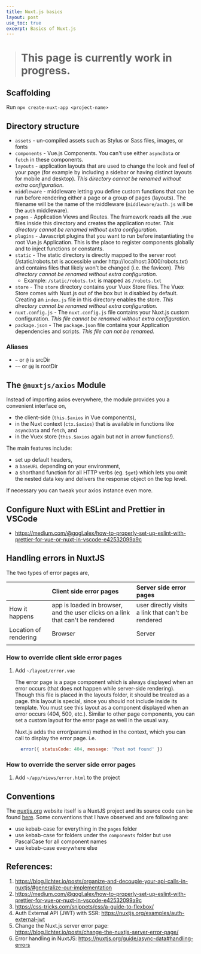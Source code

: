 ```yaml
---
title: Nuxt.js basics
layout: post
use_toc: true
excerpt: Basics of Nuxt.js
---
```


> # This page is currently work in progress.

## Scaffolding
Run `npx create-nuxt-app <project-name>`

## Directory structure
 - `assets` - un-compiled assets such as Stylus or Sass files, images, or fonts
 - `components` - Vue.js Components. You can't use either `asyncData` or `fetch` in these components.
 - `layouts` - application layouts that are used to change the look and feel of your page (for example by including a sidebar or having distinct layouts for mobile and desktop). _This directory cannot be renamed without extra configuration._
 - `middleware` - middleware letting you define custom functions that can be run before rendering either a page or a group of pages (layouts). The filename will be the name of the middleware (`middleware/auth.js` will be the `auth` middleware).
 - `pages` - Application Views and Routes. The framework reads all the .vue files inside this directory and creates the application router. _This directory cannot be renamed without extra configuration._
 - `plugins` - Javascript plugins that you want to run before instantiating the root Vue.js Application. This is the place to register components globally and to inject functions or constants.
 - `static` - The static directory is directly mapped to the server root (/static/robots.txt is accessible under http://localhost:3000/robots.txt) and contains files that likely won't be changed (i.e. the favicon). _This directory cannot be renamed without extra configuration._
    - Example: `/static/robots.txt` is mapped as `/robots.txt`
  - `store` - The `store` directory contains your Vuex Store files. The Vuex Store comes with Nuxt.js out of the box but is disabled by default. Creating an `index.js` file in this directory enables the store. _This directory cannot be renamed without extra configuration._
   - `nuxt.config.js` - The `nuxt.config.js` file contains your Nuxt.js custom configuration. _This file cannot be renamed without extra configuration._
   - `package.json` - The `package.json` file contains your Application dependencies and scripts. _This file can not be renamed._

### Aliases
  - `~` or `@` is srcDir
  - `~~` or `@@` is rootDir

## The `@nuxtjs/axios` Module
Instead of importing axios everywhere, the module provides you a convenient interface on,
 - the client-side (`this.$axios` in Vue components), 
 - in the Nuxt context (`ctx.$axios`) that is available in functions like `asyncData` and `fetch`, and 
 - in the Vuex store (`this.$axios` again but not in arrow functions!). 

  The main features include: 
   - set up default headers, 
   - a `baseURL` depending on your environment, 
   - a shorthand function for all HTTP verbs (eg. `$get`) which lets you omit the nested data key and delivers the response object on the top level.
   
   If necessary you can tweak your axios instance even more.

## Configure Nuxt with ESLint and Prettier in VSCode
 - https://medium.com/@gogl.alex/how-to-properly-set-up-eslint-with-prettier-for-vue-or-nuxt-in-vscode-e42532099a9c

## Handling errors in NuxtJS
The two types of error pages are, 

|              | Client side error pages          | Server side error pages |
|:-------------|:------------------|:------|
| How it happens           | app is loaded in browser, and the user clicks on a link that can't be rendered | user directly visits a link that can't be rendered  |
| Location of rendering |  Browser  | Server  |
|  |    |   |

### How to override client side error pages
1. Add `~/layout/error.vue` 

    The error page is a page component which is always displayed when an error occurs (that does not happen while server-side rendering). Though this file is placed in the layouts folder, it should be treated as a page. this layout is special, since you should not include <nuxt/> inside its template. You must see this layout as a component displayed when an error occurs (404, 500, etc.). Similar to other page components, you can set a custom layout for the error page as well in the usual way.
    
    Nuxt.js adds the error(params) method in the context, which you can call to display the error page. i.e. 
    
    ```js
      error({ statusCode: 404, message: 'Post not found' })
    ```


### How to override the server side error pages
1. Add `~/app/views/error.html` to the project

## Conventions
The [nuxtjs.org](https://nuxtjs.org) website itself is a NuxtJS project and its source code can be found [here](https://github.com/nuxt/nuxtjs.org). Some conventions that I have observed and are following are: 
 - use kebab-case for everything in the `pages` folder
 - use kebab-case for folders under the `components` folder but use PascalCase for all component names
 - use kebab-case everywhere else

## References: 
1. https://blog.lichter.io/posts/organize-and-decouple-your-api-calls-in-nuxtjs/#generalize-our-implementation
2. https://medium.com/@gogl.alex/how-to-properly-set-up-eslint-with-prettier-for-vue-or-nuxt-in-vscode-e42532099a9c
3. https://css-tricks.com/snippets/css/a-guide-to-flexbox/
4. Auth External API (JWT) with SSR: https://nuxtjs.org/examples/auth-external-jwt
5. Change the Nuxt.js server error page: https://blog.lichter.io/posts/change-the-nuxtjs-server-error-page/
6. Error handling in NuxtJS: https://nuxtjs.org/guide/async-data#handling-errors